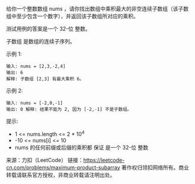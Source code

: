 给你一个整数数组 nums ，请你找出数组中乘积最大的非空连续子数组（该子数组中至少包含一个数字），并返回该子数组所对应的乘积。

测试用例的答案是一个 32-位 整数。

子数组 是数组的连续子序列。

示例 1:

```
输入: nums = [2,3,-2,4]
输出: 6
解释: 子数组 [2,3] 有最大乘积 6。
```

示例 2:
```
输入: nums = [-2,0,-1]
输出: 0 解释: 结果不能为 2, 因为 [-2,-1] 不是子数组。
```
提示:


* 1 <= nums.length <= 2 * $10^4$
* -10 <= nums[i] <= 10 
* nums 的任何前缀或后缀的乘积都 保证 是一个 32-位 整数

来源：力扣（LeetCode） 链接：https://leetcode-cn.com/problems/maximum-product-subarray
著作权归领扣网络所有。商业转载请联系官方授权，非商业转载请注明出处。